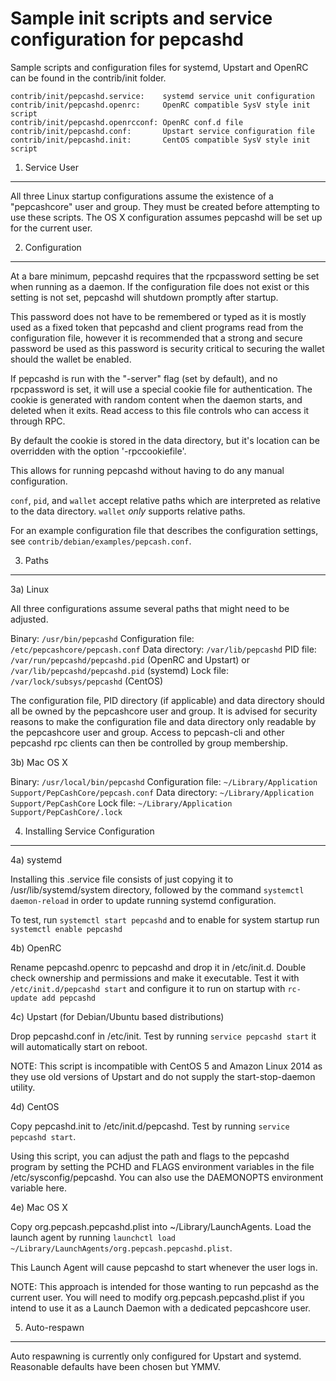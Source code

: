 Sample init scripts and service configuration for pepcashd
==========================================================

Sample scripts and configuration files for systemd, Upstart and OpenRC
can be found in the contrib/init folder.

    contrib/init/pepcashd.service:    systemd service unit configuration
    contrib/init/pepcashd.openrc:     OpenRC compatible SysV style init script
    contrib/init/pepcashd.openrcconf: OpenRC conf.d file
    contrib/init/pepcashd.conf:       Upstart service configuration file
    contrib/init/pepcashd.init:       CentOS compatible SysV style init script

1. Service User
---------------------------------

All three Linux startup configurations assume the existence of a "pepcashcore" user
and group.  They must be created before attempting to use these scripts.
The OS X configuration assumes pepcashd will be set up for the current user.

2. Configuration
---------------------------------

At a bare minimum, pepcashd requires that the rpcpassword setting be set
when running as a daemon.  If the configuration file does not exist or this
setting is not set, pepcashd will shutdown promptly after startup.

This password does not have to be remembered or typed as it is mostly used
as a fixed token that pepcashd and client programs read from the configuration
file, however it is recommended that a strong and secure password be used
as this password is security critical to securing the wallet should the
wallet be enabled.

If pepcashd is run with the "-server" flag (set by default), and no rpcpassword is set,
it will use a special cookie file for authentication. The cookie is generated with random
content when the daemon starts, and deleted when it exits. Read access to this file
controls who can access it through RPC.

By default the cookie is stored in the data directory, but it's location can be overridden
with the option '-rpccookiefile'.

This allows for running pepcashd without having to do any manual configuration.

`conf`, `pid`, and `wallet` accept relative paths which are interpreted as
relative to the data directory. `wallet` *only* supports relative paths.

For an example configuration file that describes the configuration settings,
see `contrib/debian/examples/pepcash.conf`.

3. Paths
---------------------------------

3a) Linux

All three configurations assume several paths that might need to be adjusted.

Binary:              `/usr/bin/pepcashd`
Configuration file:  `/etc/pepcashcore/pepcash.conf`
Data directory:      `/var/lib/pepcashd`
PID file:            `/var/run/pepcashd/pepcashd.pid` (OpenRC and Upstart) or `/var/lib/pepcashd/pepcashd.pid` (systemd)
Lock file:           `/var/lock/subsys/pepcashd` (CentOS)

The configuration file, PID directory (if applicable) and data directory
should all be owned by the pepcashcore user and group.  It is advised for security
reasons to make the configuration file and data directory only readable by the
pepcashcore user and group.  Access to pepcash-cli and other pepcashd rpc clients
can then be controlled by group membership.

3b) Mac OS X

Binary:              `/usr/local/bin/pepcashd`
Configuration file:  `~/Library/Application Support/PepCashCore/pepcash.conf`
Data directory:      `~/Library/Application Support/PepCashCore`
Lock file:           `~/Library/Application Support/PepCashCore/.lock`

4. Installing Service Configuration
-----------------------------------

4a) systemd

Installing this .service file consists of just copying it to
/usr/lib/systemd/system directory, followed by the command
`systemctl daemon-reload` in order to update running systemd configuration.

To test, run `systemctl start pepcashd` and to enable for system startup run
`systemctl enable pepcashd`

4b) OpenRC

Rename pepcashd.openrc to pepcashd and drop it in /etc/init.d.  Double
check ownership and permissions and make it executable.  Test it with
`/etc/init.d/pepcashd start` and configure it to run on startup with
`rc-update add pepcashd`

4c) Upstart (for Debian/Ubuntu based distributions)

Drop pepcashd.conf in /etc/init.  Test by running `service pepcashd start`
it will automatically start on reboot.

NOTE: This script is incompatible with CentOS 5 and Amazon Linux 2014 as they
use old versions of Upstart and do not supply the start-stop-daemon utility.

4d) CentOS

Copy pepcashd.init to /etc/init.d/pepcashd. Test by running `service pepcashd start`.

Using this script, you can adjust the path and flags to the pepcashd program by
setting the PCHD and FLAGS environment variables in the file
/etc/sysconfig/pepcashd. You can also use the DAEMONOPTS environment variable here.

4e) Mac OS X

Copy org.pepcash.pepcashd.plist into ~/Library/LaunchAgents. Load the launch agent by
running `launchctl load ~/Library/LaunchAgents/org.pepcash.pepcashd.plist`.

This Launch Agent will cause pepcashd to start whenever the user logs in.

NOTE: This approach is intended for those wanting to run pepcashd as the current user.
You will need to modify org.pepcash.pepcashd.plist if you intend to use it as a
Launch Daemon with a dedicated pepcashcore user.

5. Auto-respawn
-----------------------------------

Auto respawning is currently only configured for Upstart and systemd.
Reasonable defaults have been chosen but YMMV.
